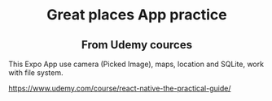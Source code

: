 <h1 align='center'>Great places App practice</h1>
<h2 align='center'>From Udemy cources</h2>
<p>
This Expo App use camera (Picked Image), maps, location and SQLite, work with file system.
</p>

https://www.udemy.com/course/react-native-the-practical-guide/